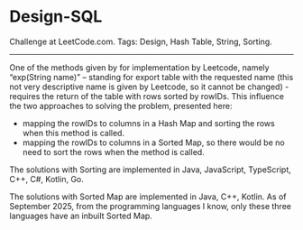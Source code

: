 # Design-SQL
Challenge at LeetCode.com. Tags: Design, Hash Table, String, Sorting.

-----------------------------------------------------------------------------------------------------------------------------------------------

One of the methods given by for implementation by Leetcode, namely “exp(String name)” – standing for export table with the requested name (this not very descriptive name is given by Leetcode, so it cannot be changed) - requires the return of the table with rows sorted by rowIDs. This influence the two approaches to solving the problem, presented here: 

- mapping the rowIDs to columns in a Hash Map and sorting the rows when this method is called.<br/>
- mapping the rowIDs to columns in a Sorted Map, so there would be no need to sort the rows when the method is called.


The solutions with Sorting are implemented in Java, JavaScript, TypeScript, C++, C#, Kotlin, Go.

The solutions with Sorted Map are implemented in Java, C++, Kotlin. As of September 2025, from the programming languages I know, only these three languages have an inbuilt Sorted Map.

